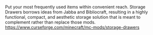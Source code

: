 Put your most frequently used items within convenient reach. Storage Drawers borrows ideas from Jabba and Bibliocraft, resulting in a highly functional, compact, and aesthetic storage solution that is meant to complement rather than replace those mods.
https://www.curseforge.com/minecraft/mc-mods/storage-drawers